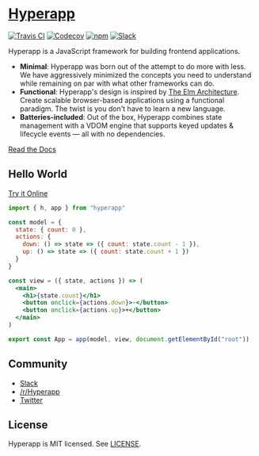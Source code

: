 # [Hyperapp](https://codepen.io/hyperapp)

[![Travis CI](https://img.shields.io/travis/hyperapp/hyperapp/master.svg)](https://travis-ci.org/hyperapp/hyperapp)
[![Codecov](https://img.shields.io/codecov/c/github/hyperapp/hyperapp/master.svg)](https://codecov.io/gh/hyperapp/hyperapp)
[![npm](https://img.shields.io/npm/v/hyperapp.svg)](https://www.npmjs.org/package/hyperapp)
[![Slack](https://hyperappjs.herokuapp.com/badge.svg)](https://hyperappjs.herokuapp.com "Join us")

Hyperapp is a JavaScript framework for building frontend applications.

* **Minimal**: Hyperapp was born out of the attempt to do more with less. We
  have aggressively minimized the concepts you need to understand while
  remaining on par with what other frameworks can do.
* **Functional**: Hyperapp's design is inspired by
  [The Elm Architecture](https://guide.elm-lang.org/architecture). Create
  scalable browser-based applications using a functional paradigm. The twist is
  you don't have to learn a new language.
* **Batteries-included**: Out of the box, Hyperapp combines state management
  with a VDOM engine that supports keyed updates & lifecycle events — all with
  no dependencies.

[Read the Docs](/docs/README.md#documentation)

## Hello World

[Try it Online](https://codepen.io/hyperapp/pen/zNxZLP?editors=0010)

```jsx
import { h, app } from "hyperapp"

const model = {
  state: { count: 0 },
  actions: {
    down: () => state => ({ count: state.count - 1 }),
    up: () => state => ({ count: state.count + 1 })
  }
}

const view = ({ state, actions }) => (
  <main>
    <h1>{state.count}</h1>
    <button onclick={actions.down}>-</button>
    <button onclick={actions.up}>+</button>
  </main>
)

export const App = app(model, view, document.getElementById("root"))
```

## Community

* [Slack](https://hyperappjs.herokuapp.com)
* [/r/Hyperapp](https://www.reddit.com/r/hyperapp)
* [Twitter](https://twitter.com/hyperappjs)

## License

Hyperapp is MIT licensed. See [LICENSE](LICENSE.md).
